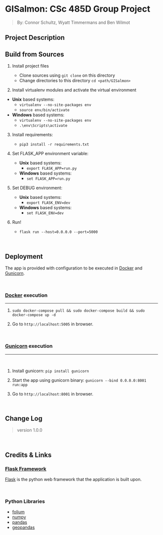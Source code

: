 # GISalmon: CSc 485D Group Project
> By: Connor Schultz, Wyatt Timmermans and Ben Wilmot

## Project Description

## Build from Sources


1. Install project files
   * Clone sources using `git clone` on this directory
   * Change directories to this directory `cd <path/GISalmon>`
   
2. Install virtualenv modules and activate the virtual environment  
  * **Unix** based systems: 
      * `virtualenv --no-site-packages env`
      * `source env/bin/activate`
   * **Windows** based systems:
      * `virtualenv --no-site-packages env`
      * `.\env\Scripts\activate`
	   
3. Install requirements: 
   * `pip3 install -r requirements.txt`

4. Set FLASK_APP environment variable:
   * **Unix** based systems:
   	  * `export FLASK_APP=run.py`
   * **Windows** based systems:
      * `set FLASK_APP=run.py`

5. Set DEBUG environment:
   * **Unix** based systems:
      *  `export FLASK_ENV=dev`
   * **Windows** based systems:
      *  `set FLASK_ENV=dev`

6. Run!
   * `flask run --host=0.0.0.0 --port=5000`

<br />

## Deployment
The app is provided with configuration to be executed in [Docker](https://www.docker.com/) and [Gunicorn](https://gunicorn.org/).

<br />

### [Docker](https://www.docker.com/) execution
---


1. `sudo docker-compose pull && sudo docker-compose build && sudo docker-compose up -d`


2. Go to `http://localhost:5005` in browser.

<br />

### [Gunicorn](https://gunicorn.org/) execution
---

<br />

1. Install gunicorn: `pip install gunicorn`

2. Start the app using gunicorn binary: `gunicorn --bind 0.0.0.0:8001 run:app`

3. Go to `http://localhost:8001` in browser.

<br />

## Change Log
>version 1.0.0

<br />

## Credits & Links
### [Flask Framework](https://www.palletsprojects.com/p/flask/)

[Flask](/what-is/flask) is the python web framework that the application is built upon.

<br />

### Python Libraries
* [folium](https://python-visualization.github.io/folium/)
* [numpy](https://docs.scipy.org/doc/numpy/reference/)
* [pandas](https://pandas.pydata.org/pandas-docs/stable/)
* [geopandas](http://geopandas.org/)